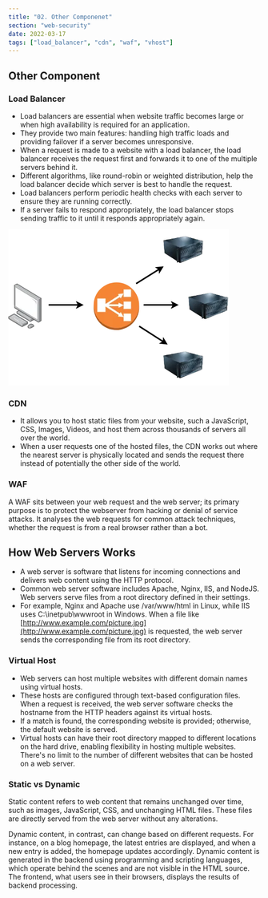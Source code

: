 ```yaml
---
title: "02. Other Componenet"
section: "web-security"
date: 2022-03-17
tags: ["load_balancer", "cdn", "waf", "vhost"]
---
```


## Other Component

### Load Balancer

- Load balancers are essential when website traffic becomes large or when high availability is required for an application.
- They provide two main features: handling high traffic loads and providing failover if a server becomes unresponsive.
- When a request is made to a website with a load balancer, the load balancer receives the request first and forwards it to one of the multiple servers behind it.
- Different algorithms, like round-robin or weighted distribution, help the load balancer decide which server is best to handle the request.
- Load balancers perform periodic health checks with each server to ensure they are running correctly.
- If a server fails to respond appropriately, the load balancer stops sending traffic to it until it responds appropriately again.

![wap2](media/wap2.png)

### CDN

- It allows you to host static files from your website, such a JavaScript, CSS, Images, Videos, and host them across thousands of servers all over the world.
- When a user requests one of the hosted files, the CDN works out where the nearest server is physically located and sends the request there instead of potentially the other side of the world.

### WAF

A WAF sits between your web request and the web server; its primary purpose is to protect the webserver from hacking or denial of service attacks. It analyses the web requests for common attack techniques, whether the request is from a real browser rather than a bot.



## How Web Servers Works

- A web server is software that listens for incoming connections and delivers web content using the HTTP protocol. 
- Common web server software includes Apache, Nginx, IIS, and NodeJS. Web servers serve files from a root directory defined in their settings. 
- For example, Nginx and Apache use /var/www/html in Linux, while IIS uses C:\inetpub\wwwroot in Windows. When a file like [http://www.example.com/picture.jpg](http://www.example.com/picture.jpg) is requested, the web server sends the corresponding file from its root directory.

### Virtual Host

- Web servers can host multiple websites with different domain names using virtual hosts.
- These hosts are configured through text-based configuration files. When a request is received, the web server software checks the hostname from the HTTP headers against its virtual hosts. 
- If a match is found, the corresponding website is provided; otherwise, the default website is served. 
- Virtual hosts can have their root directory mapped to different locations on the hard drive, enabling flexibility in hosting multiple websites. There's no limit to the number of different websites that can be hosted on a web server.

### Static vs Dynamic

Static content refers to web content that remains unchanged over time, such as images, JavaScript, CSS, and unchanging HTML files. These files are directly served from the web server without any alterations.

Dynamic content, in contrast, can change based on different requests. For instance, on a blog homepage, the latest entries are displayed, and when a new entry is added, the homepage updates accordingly. Dynamic content is generated in the backend using programming and scripting languages, which operate behind the scenes and are not visible in the HTML source. The frontend, what users see in their browsers, displays the results of backend processing.

